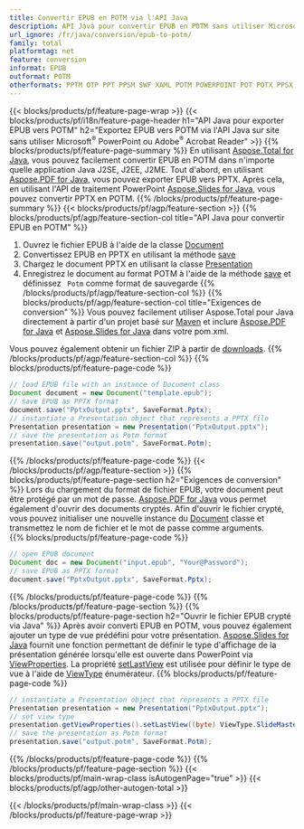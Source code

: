 ```yaml
---
title: Convertir EPUB en POTM via l'API Java
description: API Java pour convertir EPUB en POTM sans utiliser Microsoft Word
url_ignore: /fr/java/conversion/epub-to-potm/
family: total
platformtag: net
feature: conversion
informat: EPUB
outformat: POTM
otherformats: PPTM OTP PPT PPSM SWF XAML POTM POWERPOINT POT POTX PPSX PPS
---
```

{{< blocks/products/pf/feature-page-wrap >}}
{{< blocks/products/pf/i18n/feature-page-header h1="API Java pour exporter EPUB vers POTM" h2="Exportez EPUB vers POTM via l'API Java sur site sans utiliser Microsoft<sup>&reg;</sup> PowerPoint ou Adobe<sup>&reg;</sup> Acrobat Reader" >}}
{{% blocks/products/pf/feature-page-summary %}}
En utilisant [Aspose.Total for Java](https://products.aspose.com/total/java/), vous pouvez facilement convertir EPUB en POTM dans n'importe quelle application Java J2SE, J2EE, J2ME. Tout d'abord, en utilisant [Aspose.PDF for Java](https://products.aspose.com/pdf/java/), vous pouvez exporter EPUB vers PPTX. Après cela, en utilisant l'API de traitement PowerPoint [Aspose.Slides for Java](https://products.aspose.com/slides/java/), vous pouvez convertir PPTX en POTM.
{{% /blocks/products/pf/feature-page-summary  %}}
{{< blocks/products/pf/agp/feature-section >}}
{{% blocks/products/pf/agp/feature-section-col title="API Java pour convertir EPUB en POTM" %}}
1. Ouvrez le fichier EPUB à l'aide de la classe [Document](https://reference.aspose.com/pdf/java/com.aspose.pdf/Document)
2. Convertissez EPUB en PPTX en utilisant la méthode [save](https://reference.aspose.com/pdf/java/com.aspose.pdf/Document#save-java.lang.String-int-)
3. Chargez le document PPTX en utilisant la classe [Presentation](https://reference.aspose.com/slides/java/com.aspose.slides/Presentation)
4. Enregistrez le document au format POTM à l'aide de la méthode [save](https://reference.aspose.com/slides/java/com.aspose.slides/Presentation#save-java.lang.String-int-) et définissez ` Potm` comme format de sauvegarde
{{% /blocks/products/pf/agp/feature-section-col %}}
{{% blocks/products/pf/agp/feature-section-col title="Exigences de conversion" %}}
Vous pouvez facilement utiliser Aspose.Total pour Java directement à partir d'un projet basé sur [Maven](https://releases.aspose.com/total/java/) et inclure [Aspose.PDF for Java](https://docs.aspose.com/pdf/java/installation/) et [Aspose.Slides for Java](https://docs.aspose.com/slides/java/installation/) dans votre pom.xml.

Vous pouvez également obtenir un fichier ZIP à partir de [downloads](https://releases.aspose.com/total/java).
{{% /blocks/products/pf/agp/feature-section-col %}}
{{% blocks/products/pf/feature-page-code %}}

```java
// load EPUB file with an instance of Document class
Document document = new Document("template.epub");
// save EPUB as PPTX format 
document.save("PptxOutput.pptx", SaveFormat.Pptx); 
// instantiate a Presentation object that represents a PPTX file
Presentation presentation = new Presentation("PptxOutput.pptx");
// save the presentation as Potm format
presentation.save("output.potm", SaveFormat.Potm);   
```

{{% /blocks/products/pf/feature-page-code %}}
{{< /blocks/products/pf/agp/feature-section >}}
{{% blocks/products/pf/feature-page-section  h2="Exigences de conversion" %}}
Lors du chargement du format de fichier EPUB, votre document peut être protégé par un mot de passe. [Aspose.PDF for Java](https://products.aspose.com/pdf/java/) vous permet également d'ouvrir des documents cryptés. Afin d'ouvrir le fichier crypté, vous pouvez initialiser une nouvelle instance du [Document](https://reference.aspose.com/pdf/java/com.aspose.pdf/Document#Document-java.lang.String-java.lang.String-) classe et transmettez le nom de fichier et le mot de passe comme arguments.  
{{% blocks/products/pf/feature-page-code %}}

```java
// open EPUB document
Document doc = new Document("input.epub", "Your@Password");
// save EPUB as PPTX format 
document.save("PptxOutput.pptx", SaveFormat.Pptx); 

```

{{% /blocks/products/pf/feature-page-code  %}}
{{% /blocks/products/pf/feature-page-section %}}
{{% blocks/products/pf/feature-page-section  h2="Ouvrir le fichier EPUB crypté via Java" %}}
Après avoir converti EPUB en POTM, vous pouvez également ajouter un type de vue prédéfini pour votre présentation. [Aspose.Slides for Java](https://products.aspose.com/slides/java/) fournit une fonction permettant de définir le type d'affichage de la présentation générée lorsqu'elle est ouverte dans PowerPoint via [ViewProperties](https://reference.aspose.com/slides/java/com.aspose.slides/ViewProperties). La propriété [setLastView](https://reference.aspose.com/slides/java/com.aspose.slides/ViewProperties#setLastView-int-) est utilisée pour définir le type de vue à l'aide de [ViewType](https://reference.aspose.com/slides/java/com.aspose.slides/ViewType) énumérateur. 
{{% blocks/products/pf/feature-page-code %}}

```java
// instantiate a Presentation object that represents a PPTX file
Presentation presentation = new Presentation("PptxOutput.pptx");
// set view type
presentation.getViewProperties().setLastView((byte) ViewType.SlideMasterView);
// save the presentation as Potm format
presentation.save("output.potm", SaveFormat.Potm);    
```

{{% /blocks/products/pf/feature-page-code  %}}
{{% /blocks/products/pf/feature-page-section %}}
{{< blocks/products/pf/main-wrap-class isAutogenPage="true" >}}
{{< blocks/products/pf/agp/other-autogen-total >}}

{{< /blocks/products/pf/main-wrap-class >}}
{{< /blocks/products/pf/feature-page-wrap >}}